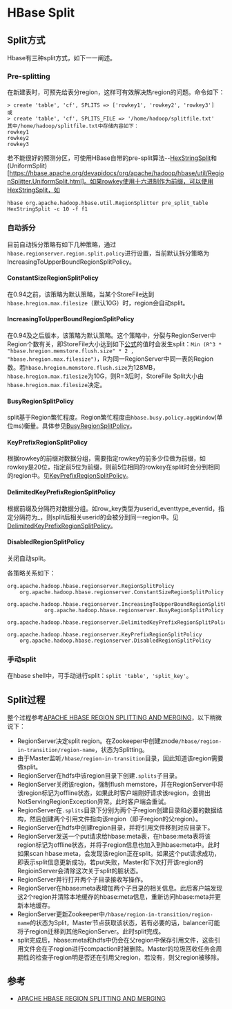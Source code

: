 # HBase Split


## Split方式
Hbase有三种split方式，如下一一阐述。

### Pre-splitting

在新建表时，可预先给表分region，这样可有效解决热region的问题。命令如下：
```
> create 'table', 'cf', SPLITS => ['rowkey1', 'rowkey2', 'rowkey3']
或
> create 'table', 'cf', SPLITS_FILE => '/home/hadoop/splitfile.txt'
其中/home/hadoop/splitfile.txt中存储内容如下：
rowkey1
rowkey2
rowkey3
```

若不能很好的预测分区，可使用HBase自带的pre-split算法--[HexStringSplit](https://hbase.apache.org/devapidocs/org/apache/hadoop/hbase/util/RegionSplitter.HexStringSplit.html)和(UniformSplit)[https://hbase.apache.org/devapidocs/org/apache/hadoop/hbase/util/RegionSplitter.UniformSplit.html]。如果rowkey使用十六进制作为前缀，可以使用HexStringSplit，如

```
hbase org.apache.hadoop.hbase.util.RegionSplitter pre_split_table HexStringSplit -c 10 -f f1
```

### 自动拆分

目前自动拆分策略有如下几种策略，通过`hbase.regionserver.region.split.policy`进行设置，当前默认拆分策略为IncreasingToUpperBoundRegionSplitPolicy。


#### ConstantSizeRegionSplitPolicy
在0.94之前，该策略为默认策略，当某个StoreFile达到`hbase.hregion.max.filesize`（默认10G）时，region会自动split。

#### IncreasingToUpperBoundRegionSplitPolicy
在0.94及之后版本，该策略为默认策略。这个策略中，分裂与RegionServer中Region个数有关，即StoreFile大小达到如下[公式](https://hbase.apache.org/devapidocs/org/apache/hadoop/hbase/regionserver/IncreasingToUpperBoundRegionSplitPolicy.html)的值时会发生split：`Min (R^3 * "hbase.hregion.memstore.flush.size" * 2 , "hbase.hregion.max.filesize")`，R为同一RegionServer中同一表的Region数。若`hbase.hregion.memstore.flush.size`为128MB，`hbase.hregion.max.filesize`为10G，则R=3后时，StoreFile Split大小由`hbase.hregion.max.filesize`决定。		

#### BusyRegionSplitPolicy
split基于Region繁忙程度。Region繁忙程度由`hbase.busy.policy.aggWindow`(单位ms)衡量。具体参见[BusyRegionSplitPolicy](https://hbase.apache.org/devapidocs/org/apache/hadoop/hbase/regionserver/BusyRegionSplitPolicy.html)。

#### KeyPrefixRegionSplitPolicy
根据rowkey的前缀对数据分组，需要指定rowkey的前多少位做为前缀，如rowkey是20位，指定前5位为前缀，则前5位相同的rowkey在split时会分到相同的region中。见[KeyPrefixRegionSplitPolicy](https://hbase.apache.org/devapidocs/org/apache/hadoop/hbase/regionserver/KeyPrefixRegionSplitPolicy.html)。

#### DelimitedKeyPrefixRegionSplitPolicy
根据前缀及分隔符对数据分组。如row_key类型为userid_eventtype_eventid，指定分隔符为_，则split后相关userid的会被分到同一region中。见[DelimitedKeyPrefixRegionSplitPolicy](https://hbase.apache.org/devapidocs/org/apache/hadoop/hbase/regionserver/DelimitedKeyPrefixRegionSplitPolicy.html)。

#### DisabledRegionSplitPolicy
关闭自动split。

各策略关系如下：
```
org.apache.hadoop.hbase.regionserver.RegionSplitPolicy
	org.apache.hadoop.hbase.regionserver.ConstantSizeRegionSplitPolicy
		org.apache.hadoop.hbase.regionserver.IncreasingToUpperBoundRegionSplitPolicy
			org.apache.hadoop.hbase.regionserver.BusyRegionSplitPolicy
			org.apache.hadoop.hbase.regionserver.DelimitedKeyPrefixRegionSplitPolicy
			org.apache.hadoop.hbase.regionserver.KeyPrefixRegionSplitPolicy
	org.apache.hadoop.hbase.regionserver.DisabledRegionSplitPolicy
```
### 手动split
在hbase shell中，可手动进行split：`split 'table', 'split_key'`。


## Split过程
整个过程参考[APACHE HBASE REGION SPLITTING AND MERGING](http://zh.hortonworks.com/blog/apache-hbase-region-splitting-and-merging/)，以下稍微说下：

- RegionServer决定split region。在Zookeeper中创建znode`/hbase/region-in-transition/region-name`，状态为Splitting。
- 由于Master监听`/hbase/region-in-transition`目录，因此知道该region需要做split。
- RegionServer在hdfs中该region目录下创建`.splits`子目录。
- RegionServer关闭该region，强制flush memstore，并在RegionServer中将该region标记为offline状态，如果此时客户端刚好请求该region，会抛出NotServingRegionException异常。此时客户端会重试。
- RegionServer在`.splits`目录下分别为两个子region创建目录和必要的数据结构，然后创建两个引用文件指向该region（即子region的父region）。
- RegionServer在hdfs中创建region目录，并将引用文件移到对应目录下。
- RegionServer发送一个put请求给hbase:meta表，在hbase:meta表将该region标记为offline状态，并将子region信息也加入到hbase:meta中。此时如果scan hbase:meta，会发现该region正在split。如果这个put请求成功，即表示split信息更新成功，若put失败，Master和下次打开该region的RegioinServer会清除这次关于split的脏状态。
- RegionServer并行打开两个子目录接收写操作。
- RegionServer在hbase:meta表增加两个子目录的相关信息。此后客户端发现这2个region并清除本地缓存的hbase:meta信息，重新访问hbase:meta并更新本地缓存。
- RegionServer更新Zookeeper中`/hbase/region-in-transition/region-name`的状态为Split，Master节点获取该状态，若有必要的话，balancer可能将子region迁移到其他RegionServer。此时split完成。
- split完成后，hbase:meta和hdfs中仍会在父region中保存引用文件，这些引用文件会在子region进行compaction时被删除。Master的垃圾回收任务会周期性的检查子region明是否还在引用父region，若没有，则父region被移除。

## 参考
- [APACHE HBASE REGION SPLITTING AND MERGING](http://zh.hortonworks.com/blog/apache-hbase-region-splitting-and-merging/)
